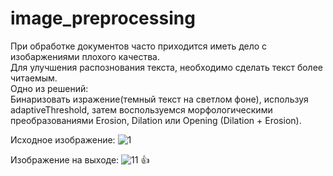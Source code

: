 # image_preprocessing

При обработке документов часто приходится иметь дело с изобаржениями плохого качества.  
Для улучшения распознования текста, необходимо сделать текст более читаемым.  
Одно из решений:  
Бинаризовать изражение(темный текст на светлом фоне), используя adaptiveThreshold, затем воспользуемся морфологическими преобразованиями Erosion, Dilation или Opening (Dilation + Erosion).

Исходное изображение:
![1](https://user-images.githubusercontent.com/56885818/204333239-3f100c75-3cb9-4960-a393-d12d5d3e56d7.jpg)


Изображение на выходе:
![11](https://user-images.githubusercontent.com/56885818/204333654-0997d5a4-c53b-45a5-bfbc-895d0b12ab78.jpg)
:+1:

